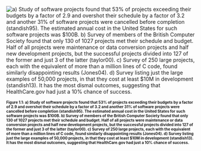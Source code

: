 ![a) Study of software projects found that 53% of projects exceeding their budgets by a factor of 2.9 and overshot their schedule by a factor of 3.2 and another 31% of software projects were cancelled before completion (standish95). The estimated annual cost in the United States for such software projects was <span>\$</span>100B.  b) Survey of members of the British Computer Society found that only 130 of 1027 projects met their schedule and budget. Half of all projects were maintenance or data conversion projects and half new development projects, but the successful projects divided into 127 of the former and just 3 of the latter (taylor00). c) Survey of 250 large projects, each with the equivalent of more than a million lines of C code, found similarly disappointing results (Jones04). d) Survey listing just the large examples of 50,000 projects, in that they cost at least <span>\$</span>10M in development (standish13).   It has the most dismal outcomes,  suggesting that HealthCare.gov had just a 10% chance of success.](ch_intro/figs/SoftwareProjectsSurveys3.jpg)
**<p style="font-size: 10px">Figure 1.1: a) Study of software projects found that 53% of projects exceeding their budgets by a factor of 2.9 and overshot their schedule by a factor of 3.2 and another 31% of software projects were cancelled before completion (standish95). The estimated annual cost in the United States for such software projects was <span>\$</span>100B.  b) Survey of members of the British Computer Society found that only 130 of 1027 projects met their schedule and budget. Half of all projects were maintenance or data conversion projects and half new development projects, but the successful projects divided into 127 of the former and just 3 of the latter (taylor00). c) Survey of 250 large projects, each with the equivalent of more than a million lines of C code, found similarly disappointing results (Jones04). d) Survey listing just the large examples of 50,000 projects, in that they cost at least <span>\$</span>10M in development (standish13).   It has the most dismal outcomes,  suggesting that HealthCare.gov had just a 10% chance of success.</p>**